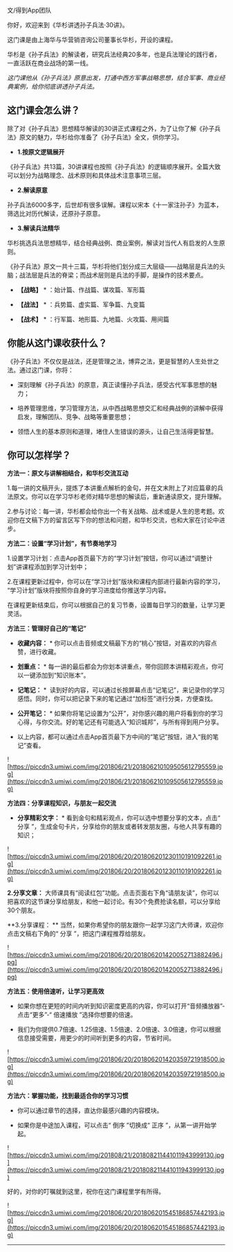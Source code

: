 文/得到App团队

你好，欢迎来到《华杉讲透孙子兵法·30讲》。

这门课是由上海华与华营销咨询公司董事长华杉，开设的课程。

华杉是《孙子兵法》的解读者，研究兵法经典20多年，也是兵法理论的践行者，一直活跃在商业战场的第一线。

 *这门课他从《孙子兵法》原意出发，打通中西方军事战略思想，结合军事、商业经典案例，给你彻底讲透孙子兵法。*

## 这门课会怎么讲？

除了对《孙子兵法》思想精华解读的30讲正式课程之外，为了让你了解《孙子兵法》原文的魅力，华杉给你准备了《孙子兵法》全文，供你学习。

* **1.按原文逻辑展开** 

《孙子兵法》共13篇，30讲课程也按照《孙子兵法》的逻辑顺序展开。全篇大致可以划分为战略理念、战术原则和具体战术注意事项三层。

* **2.解读原意** 

孙子兵法6000多字，后世却有很多误解。课程以宋本《十一家注孙子》为蓝本，筛选比对历代解读，还原孙子原意。

* **3.解读兵法精华** 

华杉挑选兵法思想精华，结合经典战例、商业案例，解读对当代人有启发的人生原则。

《孙子兵法》原文一共十三篇，华杉将他们划分成三大层级——战略层是兵法的头脑；战法层是兵法的脊梁；而战术层则是兵法的手脚，是操作的技术要点。

* **【战略】** * ：始计篇、作战篇、谋攻篇、军形篇

* **【战法】** * ：兵势篇、虚实篇、军争篇、九变篇

* **【战术】** * ：行军篇、地形篇、九地篇、火攻篇、用间篇

## 你能从这门课收获什么？

《孙子兵法》不仅仅是战法，还是管理之法，博弈之法，更是智慧的人生处世之法。通过这门课，你将：

* 深刻理解《孙子兵法》的原意，真正读懂孙子兵法，感受古代军事思想的魅力；

* 培养管理思维，学习管理方法，从中西战略思想交汇和经典战例的讲解中获得启发，理解团队、竞争、战略等重要思想；

* 领悟人生的基本原则和道理，堵住人生错误的源头，让自己生活得更智慧。

## 你可以怎样学？

 **方法一：原文与讲解相结合，和华杉交流互动**

1.每一讲的文稿开头，提炼了本讲重点解析的金句，并在文末附上了对应篇章的兵法原文。你可以在学习华杉老师对精华思想的解读后，重新通读原文，提升理解。

2.参与讨论：每一讲，华杉都会给你出一个有关战略、战术或是人生的思考题。欢迎你在文稿下方的留言区写下你的想法和问题，和华杉交流，也和大家在讨论中进步。

 **方法二：设置“学习计划”，有节奏地学习**

1.设置学习计划：点击App首页最下方的“学习计划”按钮，你可以通过“调整计划”讲课程添加到学习计划中；

2.在课程更新过程中，你可以在“学习计划”版块和课程内部进行最新内容的学习， “学习计划”版块将按照你自身的学习进度给你推送学习内容。

在课程更新结束后，你可以根据自己的复习节奏，设置每日学习的数量，让学习更灵活。

 **方法三：管理好自己的“笔记”**

* **收藏内容：** * 你可以点击音频或文稿最下方的“桃心”按钮，对喜欢的内容点赞，进行收藏。

* **划重点：** * 每一讲的最后都会为你划本讲重点，带你回顾本讲精彩观点，你可以一键添加到“知识账本”。

* **记笔记：** *  读到好的内容，可以通过长按屏幕点击“记笔记”，来记录你的学习感悟。同时，你可以把记录下来的笔记通过“加标签”进行分类，方便查找。

* **公开笔记：** * 如果你将笔记设置为“公开”，对你感兴趣的用户将看到你的学习心得，与你交流。好的笔记还有可能选入“知识城邦”，与所有得到用户分享。

* 以上内容，都可以通过点击App首页最下方中间的“笔记”按钮，进入“我的笔记”查看。

![https://piccdn3.umiwi.com/img/201806/21/201806210109505612795559.jpg](https://piccdn3.umiwi.com/img/201806/21/201806210109505612795559.jpg)

 **方法四：分享课程知识，与朋友一起交流**

* **分享精彩文字：** * 看到金句和精彩观点，你可以选中想要分享的文本，点击“ 分享 ”，生成金句卡片，分享给你的朋友或者转发朋友圈，与他人共享有趣的知识；

![https://piccdn3.umiwi.com/img/201806/20/201806201230110191092261.jpg](https://piccdn3.umiwi.com/img/201806/20/201806201230110191092261.jpg)

 **2.分享文章：** 大师课具有“阅读红包”功能。点击页面右下角“请朋友读”，你可以把喜欢的这节课分享给朋友，和他一起讨论。有30个免费抢读名额，可以分享给30个朋友。

 **3.分享课程： ** 当然，如果你希望你的朋友跟你一起学习这门大师课，欢迎你点击文稿右下角的“ 分享 ”，把这门课程推荐给朋友。

![https://piccdn3.umiwi.com/img/201806/20/201806201420052713882496.jpg](https://piccdn3.umiwi.com/img/201806/20/201806201420052713882496.jpg)

 **方法五：使用倍速听，让学习更高效**

* 如果你想在更短的时间内听到知识密度更高的内容，你可以打开“音频播放器”-点击“更多”-“ 倍速播放 ”选择你想要的倍速。

* 我们为你提供0.7倍速、1.25倍速、1.5倍速、2.0倍速、3.0倍速，你可以根据信息接受需要，用更少的时间听到更多的内容，节省时间。

![https://piccdn3.umiwi.com/img/201806/20/201806201420359721918500.jpg](https://piccdn3.umiwi.com/img/201806/20/201806201420359721918500.jpg)

 **方法六：掌握功能，找到最适合你的学习习惯**

* 你可以通过章节的选择，直达你最感兴趣的内容模块。

* 如果你是中途加入课程，可以点击“ 倒序 ”切换成“ 正序 ”，从第一讲开始学起。

![https://piccdn3.umiwi.com/img/201808/21/201808211441011943999130.jpg](https://piccdn3.umiwi.com/img/201808/21/201808211441011943999130.jpg)

好的，对你的叮嘱就到这里，祝你在这门课程里学有所得。

![https://piccdn3.umiwi.com/img/201806/20/201806201545186857442193.jpg](https://piccdn3.umiwi.com/img/201806/20/201806201545186857442193.jpg)

---
